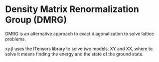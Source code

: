 # Density Matrix Renormalization Group (DMRG)
DMRG is an alternative approach to exact diagonalization to solve lattice problems.

xy.jl uses the ITensors library to solve two models, XY and XX, where to solve it means finding the energy and the state of the ground state.
